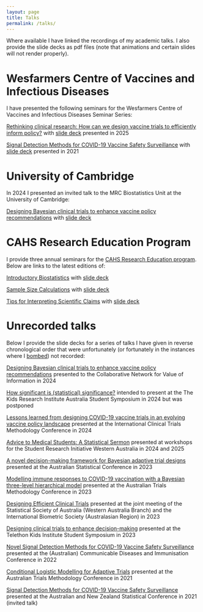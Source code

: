 ```yaml
---
layout: page
title: Talks
permalink: /talks/
---
```


Where available I have linked the recordings of my academic talks. I also provide the slide decks as pdf files (note that animations and certain slides will not render properly).

# Wesfarmers Centre of Vaccines and Infectious Diseases

I have presented the following seminars for the Wesfarmers Centre of Vaccines and Infectious Diseases Seminar Series:

[Rethinking clinical research: How can we design vaccine trials to efficiently inform policy?](https://www.youtube.com/watch?v=DfJUV1MMEwc&list=PLDHdc5wkdFJvSbQKL_8mIVrDhF8ueOUcm&index=1) with [slide deck](/assets/WCVID_2025_slides.pdf) presented in 2025

[Signal Detection Methods for COVID-19 Vaccine Safety Surveillance](https://www.youtube.com/watch?v=LrRaXmBvisM&list=PLDHdc5wkdFJvSbQKL_8mIVrDhF8ueOUcm&index=42) with [slide deck](/assets/WCVID_2021_slides.pdf) presented in 2021

# University of Cambridge

In 2024 I presented an invited talk to the MRC Biostatistics Unit at the University of Cambridge:

[Designing Bayesian clinical trials to enhance vaccine policy recommendations](https://www.youtube.com/watch?v=fxW0lVvQnIQ) with [slide deck](/assets/Cambridge_2024_slides.pdf)

# CAHS Research Education Program

I provide three annual seminars for the [CAHS Research Education program](https://www.cahs.health.wa.gov.au/Research/For-researchers/Research-Education-Program/Seminars). Below are links to the latest editions of:

[Introductory Biostatistics](https://www.youtube.com/watch?v=V8Fwp7Yy0nw) with [slide deck](/assets/CAHS_Introductory_Biostatistics_2024_slides.pdf)

[Sample Size Calculations](https://www.youtube.com/watch?v=Hft2ipJZBJU) with [slide deck](/assets/CAHS_Sample_Sizes_2024_slides.pdf)

[Tips for Interpreting Scientific Claims](https://www.youtube.com/watch?v=nQId1ZCkc80) with [slide deck](/assets/CAHS_Scientific_Claims_2023_slides.pdf)

# Unrecorded talks

Below I provide the slide decks for a series of talks I have given in reverse chronological order that were unfortunately (or fortunately in the instances where I [bombed](https://comedylens.com/why-comedians-bomb/)) not recorded:

[Designing Bayesian clinical trials to enhance vaccine policy recommendations](/assets/ConVOI_2024_slides.pdf) presented to the Collaborative Network for Value of Information in 2024

[How significant is (statistical) significance?](/assets/TKRIA_2024_slides.pdf) intended to present at the The Kids Research Institute Australia Student Symposium in 2024 but was postponed

[Lessons learned from designing COVID-19 vaccine trials in an evolving vaccine policy landscape](/assets/ICTMC_2024_slides.pdf) presented at the International Clinical Trials Methodology Conference in 2024

[Advice to Medical Students: A Statistical Sermon](/assets/STRIVE_2024_slides.pdf) presented at workshops for the Student Research Initiative Western Australia in 2024 and 2025

[A novel decision-making framework for Bayesian adaptive trial designs](/assets/ASC_2023_slides.pdf) presented at the Australian Statistical Conference in 2023

[Modelling immune responses to COVID-19 vaccination with a Bayesian three-level hierarchical model](/assets/AusTriM_2023_slides.pdf) presented at the Australian Trials Methodology Conference in 2023

[Designing Efficient Clinical Trials](/assets/SSA_2023_slides.pdf) presented at the joint meeting of the Statistical Society of Australia (Western Australia Branch) and the International Biometric Society (Australasian Region) in 2023

[Designing clinical trials to enhance decision-making](/assets/TKI_2023_slides.pdf) presented at the Telethon Kids Institute Student Symposium in 2023

[Novel Signal Detection Methods for COVID-19 Vaccine Safety Surveillance](/assets/CDIC_2022_slides.pdf) presented at the (Australian) Communicable Diseases and Immunisation Conference in 2022

[Conditional Logistic Modelling for Adaptive Trials](/assets/AusTriM_2021_slides.pdf) presented at the Australian Trials Methodology Conference in 2021

[Signal Detection Methods for COVID-19 Vaccine Safety Surveillance](/assets/ANZSC_2021_slides.pdf) presented at the Australian and New Zealand Statistical Conference in 2021 (invited talk)
